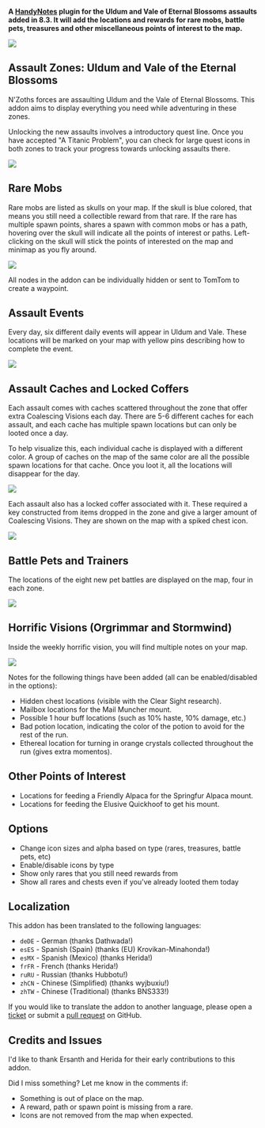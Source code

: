 **A [HandyNotes](https://www.curseforge.com/wow/addons/handynotes) plugin for the Uldum and Vale of Eternal Blossoms assaults added in 8.3. It will add the locations and rewards for rare mobs, battle pets, treasures and other miscellaneous points of interest to the map.**

![](https://www.tmdmguild.com/public/images/addons/nzoth_banner.png)

## Assault Zones: Uldum and Vale of the Eternal Blossoms

N'Zoths forces are assaulting Uldum and the Vale of Eternal Blossoms. This addon aims to display everything you need while adventuring in these zones.

Unlocking the new assaults involves a introductory quest line. Once you have accepted "A Titanic Problem", you can check for large quest icons in both zones to track your progress towards unlocking assaults there.

![](https://www.tmdmguild.com/public/images/addons/nzoth_intro.png)

## Rare Mobs

Rare mobs are listed as skulls on your map. If the skull is blue colored, that means you still need a collectible reward from that rare. If the rare has multiple spawn points, shares a spawn with common mobs or has a path, hovering over the skull will indicate all the points of interest or paths. Left-clicking on the skull will stick the points of interested on the map and minimap as you fly around.

![](https://www.tmdmguild.com/public/images/addons/nzoth_rares.png)

All nodes in the addon can be individually hidden or sent to TomTom to create a waypoint.

## Assault Events

Every day, six different daily events will appear in Uldum and Vale. These locations will be marked on your map with yellow pins describing how to complete the event.

![](https://www.tmdmguild.com/public/images/addons/nzoth_events.png)

## Assault Caches and Locked Coffers

Each assault comes with caches scattered throughout the zone that offer extra Coalescing Visions each day. There are 5-6 different caches for each assault, and each cache has multiple spawn locations but can only be looted once a day.

To help visualize this, each individual cache is displayed with a different color. A group of caches on the map of the same color are all the possible spawn locations for that cache. Once you loot it, all the locations will disappear for the day.

![](https://www.tmdmguild.com/public/images/addons/nzoth_caches.png)

Each assault also has a locked coffer associated with it. These required a key constructed from items dropped in the zone and give a larger amount of Coalescing Visions. They are shown on the map with a spiked chest icon.

![](https://www.tmdmguild.com/public/images/addons/nzoth_coffers.png)

## Battle Pets and Trainers

The locations of the eight new pet battles are displayed on the map, four in each zone.

![](https://www.tmdmguild.com/public/images/addons/nzoth_pets.png)

## Horrific Visions (Orgrimmar and Stormwind)

Inside the weekly horrific vision, you will find multiple notes on your map.

![](https://www.tmdmguild.com/public/images/addons/nzoth_visions.png)

Notes for the following things have been added (all can be enabled/disabled in the options):

* Hidden chest locations (visible with the Clear Sight research).
* Mailbox locations for the Mail Muncher mount.
* Possible 1 hour buff locations (such as 10% haste, 10% damage, etc.)
* Bad potion location, indicating the color of the potion to avoid for the rest of the run.
* Ethereal location for turning in orange crystals collected throughout the run (gives extra momentos).

## Other Points of Interest

* Locations for feeding a Friendly Alpaca for the Springfur Alpaca mount.
* Locations for feeding the Elusive Quickhoof to get his mount.

## Options

* Change icon sizes and alpha based on type (rares, treasures, battle pets, etc)
* Enable/disable icons by type
* Show only rares that you still need rewards from
* Show all rares and chests even if you've already looted them today

## Localization

This addon has been translated to the following languages:

* `deDE` - German (thanks Dathwada!)
* `esES` - Spanish (Spain) (thanks (EU) Krovikan-Minahonda!)
* `esMX` - Spanish (Mexico) (thanks Herida!)
* `frFR` - French (thanks Herida!)
* `ruRU` - Russian (thanks Hubbotu!)
* `zhCN` - Chinese (Simplified) (thanks wyjbuxiu!)
* `zhTW` - Chinese (Traditional) (thanks BNS333!)

If you would like to translate the addon to another language, please open a [ticket](https://github.com/zarillion/handynotes-plugins/issues) or submit a [pull request](https://github.com/zarillion/handynotes-plugins/pulls) on GitHub.

## Credits and Issues

I'd like to thank Ersanth and Herida for their early contributions to this addon.

Did I miss something? Let me know in the comments if:

* Something is out of place on the map.
* A reward, path or spawn point is missing from a rare.
* Icons are not removed from the map when expected.
